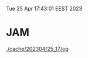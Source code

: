 Tue 25 Apr 17:43:01 EEST 2023
# JAM
<a href='./cache/202304/25_17.log'>./cache/202304/25_17.log</a>
